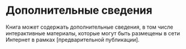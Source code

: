 
# Дополнительные сведения

Книга может содержать дополнительные сведения, в том числе
интерактивные материалы, которые могут быть размещены в сети Интернет
в рамках [предварительной публикации].
